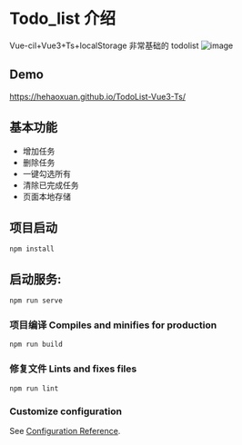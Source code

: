 # Todo_list 介绍

Vue-cil+Vue3+Ts+localStorage 非常基础的 todolist
![image](https://user-images.githubusercontent.com/52476806/133882920-430d172a-385d-4802-af48-530cb8d66261.png)

## Demo

https://hehaoxuan.github.io/TodoList-Vue3-Ts/

## 基本功能

- 增加任务
- 删除任务
- 一键勾选所有
- 清除已完成任务
- 页面本地存储

## 项目启动

```
npm install
```

## 启动服务:

```
npm run serve
```

### 项目编译 Compiles and minifies for production

```
npm run build
```

### 修复文件 Lints and fixes files

```
npm run lint
```

### Customize configuration

See [Configuration Reference](https://cli.vuejs.org/config/).
